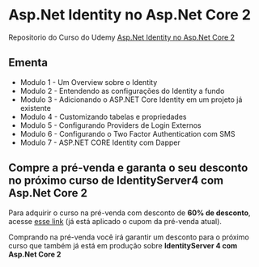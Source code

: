 # Asp.Net Identity no Asp.Net Core 2

Repositorio do Curso do Udemy [Asp.Net Identity no Asp.Net Core 2](https://www.udemy.com/aspnet-identity-no-aspnet-core-2/?couponCode=PREVENDA)

## Ementa

- Modulo 1 - Um Overview sobre o Identity
- Modulo 2 - Entendendo as configurações do Identity a fundo
- Modulo 3 - Adicionando o ASP.NET Core Identity em um projeto já existente
- Modulo 4 - Customizando tabelas e propriedades
- Modulo 5 - Configurando Providers de Login Externos
- Modulo 6 - Configurando o Two Factor Authentication com SMS
- Modulo 7 - ASP.NET CORE Identity com Dapper

## Compre a pré-venda e garanta o seu desconto no próximo curso de IdentityServer4 com Asp.Net Core 2

Para adquirir o curso na pré-venda com desconto de **60% de desconto**, acesse [esse link](https://www.udemy.com/aspnet-identity-no-aspnet-core-2/?couponCode=PREVENDA) (já está aplicado o cupom da pré-venda atual).

Comprando na pré-venda você irá garantir um desconto para o próximo curso que também já está em produção sobre **IdentityServer 4 com Asp.Net Core 2**
